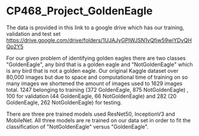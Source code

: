 # CP468_Project_GoldenEagle

The data is provided in this link to a google drive which has our training, validation and test set
https://drive.google.com/drive/folders/1UJAJyGPIWJSN1vQfiw59wiYDyQHQp2Y5

For our given problem of identifying golden eagles there are two classes "GoldenEagle", any bird that is a golden eagle and "NotGoldenEagle" which is any bird that is not a golden eagle. Our original Kaggle dataset over 80,000 images but due to space and computational time of training on so many images we shortened the amount of images used to 1629 images total. 1247 belonging to training (372 GoldenEagle, 875 NotGoldenEagle) , 100 for validation (44 GoldenEagle, 66 NotGoldenEagle) and 282 (20 GoldenEagle, 262 NotGoldenEagle) for testing. 

There are three pre trained models used ResNet50, InceptionV3 and MobileNet. All three models are re trained on our data set in order to fit the classification of "NotGoldenEagle" versus "GoldenEagle". 
